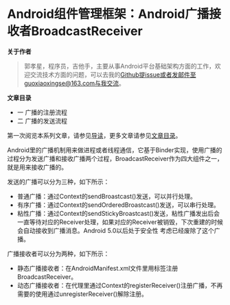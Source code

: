 # Android组件管理框架：Android广播接收者BroadcastReceiver

**关于作者**

>郭孝星，程序员，吉他手，主要从事Android平台基础架构方面的工作，欢迎交流技术方面的问题，可以去我的[Github](https://github.com/guoxiaoxing)提issue或者发邮件至guoxiaoxingse@163.com与我交流。

**文章目录**

- 一 广播的注册流程
- 二 广播的发送流程

第一次阅览本系列文章，请参见[导读](https://github.com/BeesAndroid/BeesAndroid/blob/master/doc/导读.md)，更多文章请参见[文章目录](https://github.com/BeesAndroid/BeesAndroid/blob/master/README.md)。

Android里的广播机制用来做进程或者线程通信，它基于Binder实现，使用广播的过程分为发送广播和接收广播两个过程，BroadcastReceiver作为四大组件之一，就是用来接收广播的。

发送的广播可以分为三种，如下所示：

- 普通广播：通过Context的sendBroastcast()发送，可以并行处理。
- 有序广播：通过Context的sendOrderedBroastcast()发送，可以串行处理。
- 粘性广播：通过Context的sendStickyBroastcast()发送，粘性广播发出后会一直等待对应的Receiver处理，如果对应的Receiver被销毁，下次重建的时候会自动接收到广播消息。Android 5.0以后处于安全性
考虑已经废除了这个广播。

广播接收者可以分为两种，如下所示：

- 静态广播接收者：在AndroidManifest.xml文件里用标签注册BroadcastReceiver。
- 动态广播接收者：在代理里通过Context的registerReceiver()注册广播，不再需要的使用通过unregisterReceiver()解除注册。

